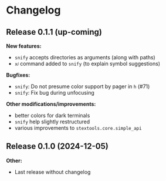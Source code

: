 # Changelog



## Release 0.1.1 (up-coming)

**New features:**

* `snify` accepts directories as arguments (along with paths)
* `x𝑖` command added to `snify` (to explain symbol suggestions)


**Bugfixes:**

* `snify`: Do not presume color support by pager in `h` (#71)
* `snify`: Fix bug during unfocusing


**Other modifications/improvements:**

* better colors for dark terminals
* `snify` help slightly restructured
* various improvements to `stextools.core.simple_api`




## Release 0.1.0 (2024-12-05)

**Other:**

* Last release without changelog

